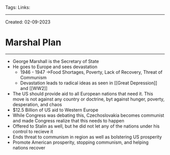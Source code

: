 Tags:
Links: 

---
Created: 02-09-2023
# Marshal Plan
---

- George Marshall is the Secretary of State
- He goes to Europe and sees devastation
	- 1946 - 1947 →Food Shortages, Poverty, Lack of Recovery, Threat of Communism
	- Devastation leads to radical ideas as seen in [[Great Depression]] and [[WW2]]
- The US should provide aid to all European nations that need it. This move is not against any country or doctrine, byt against hunger, poverty, desperation, and chaos
- $12.5 Billion of US aid to Western Europe
- While Congress was debating this, Czechoslovakia becomes communist and made Congress realize that this needs to happen
- Offered to Stalin as well, but he did not let any of the nations under his control to recieve it
- Ends threat to communism in region as well as bolstering US prosperity
- Promote American prosperity, stopping communism, and helping nations recover